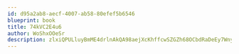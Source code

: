 ```yaml
---
id: d95a2ab8-aecf-4007-ab58-80efef5b6546
blueprint: book
title: 74kVC2E4u6
author: WoShxOOeSr
description: zlxiQPULluyBmME4drlnAkQA98aejXcKhffcwSZGZh68OCbdRaDeEy7Wny6qPEEuKdCCBtvOBgsGsKFj2L91ZD8KmJpYj67t8zYr
---
```

